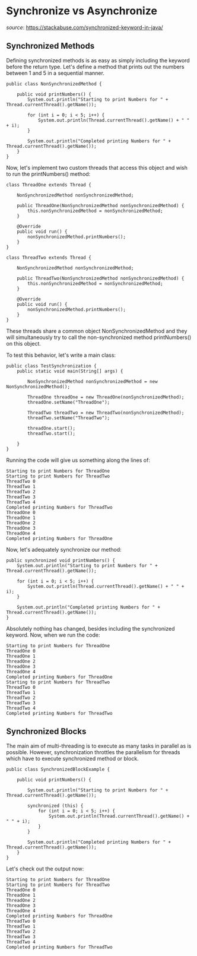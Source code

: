 # Synchronize vs Asynchronize

*source*: https://stackabuse.com/synchronized-keyword-in-java/

## Synchronized Methods

Defining synchronized methods is as easy as simply including the keyword before the return type. Let's define a method that prints out the numbers between 1 and 5 in a sequential manner.

    public class NonSynchronizedMethod {
    
        public void printNumbers() {
            System.out.println("Starting to print Numbers for " + Thread.currentThread().getName());
    
            for (int i = 0; i < 5; i++) {
                System.out.println(Thread.currentThread().getName() + " " + i);
            }
    
            System.out.println("Completed printing Numbers for " + Thread.currentThread().getName());
        }
    }
    
Now, let's implement two custom threads that access this object and wish to run the printNumbers() method:

    class ThreadOne extends Thread {
    
        NonSynchronizedMethod nonSynchronizedMethod;
    
        public ThreadOne(NonSynchronizedMethod nonSynchronizedMethod) {
            this.nonSynchronizedMethod = nonSynchronizedMethod;
        }
    
        @Override
        public void run() {
            nonSynchronizedMethod.printNumbers();
        }
    }
    
    class ThreadTwo extends Thread {
    
        NonSynchronizedMethod nonSynchronizedMethod;
    
        public ThreadTwo(NonSynchronizedMethod nonSynchronizedMethod) {
            this.nonSynchronizedMethod = nonSynchronizedMethod;
        }
    
        @Override
        public void run() {
            nonSynchronizedMethod.printNumbers();
        }
    }
    
These threads share a common object NonSynchronizedMethod and they will simultaneously try to call the non-synchronized method printNumbers() on this object.

To test this behavior, let's write a main class:

    public class TestSynchronization {
        public static void main(String[] args) {
    
            NonSynchronizedMethod nonSynchronizedMethod = new NonSynchronizedMethod();
    
            ThreadOne threadOne = new ThreadOne(nonSynchronizedMethod);
            threadOne.setName("ThreadOne");
    
            ThreadTwo threadTwo = new ThreadTwo(nonSynchronizedMethod);
            threadTwo.setName("ThreadTwo");
    
            threadOne.start();
            threadTwo.start();
    
        }
    }
    
Running the code will give us something along the lines of:

    Starting to print Numbers for ThreadOne
    Starting to print Numbers for ThreadTwo
    ThreadTwo 0
    ThreadTwo 1
    ThreadTwo 2
    ThreadTwo 3
    ThreadTwo 4
    Completed printing Numbers for ThreadTwo
    ThreadOne 0
    ThreadOne 1
    ThreadOne 2
    ThreadOne 3
    ThreadOne 4
    Completed printing Numbers for ThreadOne
    
Now, let's adequately synchronize our method:

    public synchronized void printNumbers() {
        System.out.println("Starting to print Numbers for " + Thread.currentThread().getName());
    
        for (int i = 0; i < 5; i++) {
            System.out.println(Thread.currentThread().getName() + " " + i);
        }
    
        System.out.println("Completed printing Numbers for " + Thread.currentThread().getName());
    }
    
Absolutely nothing has changed, besides including the synchronized keyword. Now, when we run the code:

    Starting to print Numbers for ThreadOne
    ThreadOne 0
    ThreadOne 1
    ThreadOne 2
    ThreadOne 3
    ThreadOne 4
    Completed printing Numbers for ThreadOne
    Starting to print Numbers for ThreadTwo
    ThreadTwo 0
    ThreadTwo 1
    ThreadTwo 2
    ThreadTwo 3
    ThreadTwo 4
    Completed printing Numbers for ThreadTwo
    
## Synchronized Blocks    

The main aim of multi-threading is to execute as many tasks in parallel as is possible. However, synchronization throttles the parallelism for threads which have to execute synchronized method or block.

    public class SynchronizedBlockExample {
    
        public void printNumbers() {
    
            System.out.println("Starting to print Numbers for " + Thread.currentThread().getName());
    
            synchronized (this) {
                for (int i = 0; i < 5; i++) {
                    System.out.println(Thread.currentThread().getName() + " " + i);
                }
            }
    
            System.out.println("Completed printing Numbers for " + Thread.currentThread().getName());
        }
    }
    
Let's check out the output now:

    Starting to print Numbers for ThreadOne
    Starting to print Numbers for ThreadTwo
    ThreadOne 0
    ThreadOne 1
    ThreadOne 2
    ThreadOne 3
    ThreadOne 4
    Completed printing Numbers for ThreadOne
    ThreadTwo 0
    ThreadTwo 1
    ThreadTwo 2
    ThreadTwo 3
    ThreadTwo 4
    Completed printing Numbers for ThreadTwo